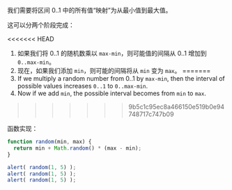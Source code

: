 我们需要将区间 0..1 中的所有值“映射”为从最小值到最大值。

这可以分两个阶段完成：

<<<<<<< HEAD
1. 如果我们将 0..1 的随机数乘以 `max-min`，则可能值的间隔从 0..1 增加到 `0..max-min`。
2. 现在，如果我们添加 `min`，则可能的间隔将从 `min` 变为 `max`。
=======
1. If we multiply a random number from 0..1 by `max-min`, then the interval of possible values increases `0..1` to `0..max-min`.
2. Now if we add `min`, the possible interval becomes from `min` to `max`.
>>>>>>> 9b5c1c95ec8a466150e519b0e94748717c747b09

函数实现：

```js run
function random(min, max) {
  return min + Math.random() * (max - min);
}

alert( random(1, 5) ); 
alert( random(1, 5) ); 
alert( random(1, 5) ); 
```
